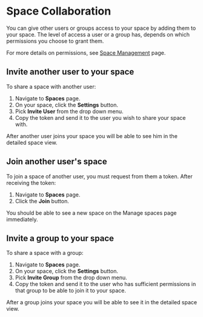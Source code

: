 # Space Collaboration


You can give other users or groups access to your space by adding them to your space. The level of access a user or a group has, depends on which permissions you choose to grant them.

For more details on permissions, see [Space Management](space_management.md) page.

## Invite another user to your space
To share a space with another user:

1. Navigate to **Spaces** page.
2. On your space, click the **Settings** button.
3. Pick **Invite User** from the drop down menu.
4. Copy the token and send it to the user you wish to share your space with.

After another user joins your space you will be able to see him in the detailed space view.


## Join another user's space
To join a space of another user, you must request from them a token. After receiving the token:

1. Navigate to **Spaces** page.
2. Click the **Join** button.

You should be able to see a new space on the Manage spaces page immediately.

## Invite a group to your space
To share a space with a group:

1. Navigate to **Spaces** page.
2. On your space, click the **Settings** button.
3. Pick **Invite Group** from the drop down menu.
4. Copy the token and send it to the user who has sufficient permissions in that group to be able to join it to your space.

After a group joins your space you will be able to see it in the detailed space view.
